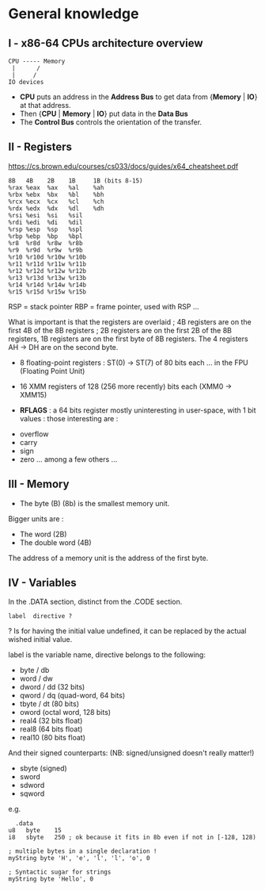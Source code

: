 # General knowledge 

## I - x86-64 CPUs architecture overview

```
CPU ----- Memory
 |      / 
 |     /    
IO devices
```

- **CPU** puts an address in the **Address Bus** to get data from {**Memory** | **IO**} at that address. 
- Then {**CPU** | **Memory** | **IO**} put data in the **Data Bus**
- The **Control Bus** controls the orientation of the transfer.

## II - Registers 

https://cs.brown.edu/courses/cs033/docs/guides/x64_cheatsheet.pdf

```
8B   4B    2B    1B     1B (bits 8-15)
%rax %eax  %ax   %al    %ah
%rbx %ebx  %bx   %bl    %bh
%rcx %ecx  %cx   %cl    %ch
%rdx %edx  %dx   %dl    %dh
%rsi %esi  %si   %sil 
%rdi %edi  %di   %dil 
%rsp %esp  %sp   %spl
%rbp %ebp  %bp   %bpl 
%r8  %r8d  %r8w  %r8b 
%r9  %r9d  %r9w  %r9b 
%r10 %r10d %r10w %r10b 
%r11 %r11d %r11w %r11b 
%r12 %r12d %r12w %r12b 
%r13 %r13d %r13w %r13b 
%r14 %r14d %r14w %r14b 
%r15 %r15d %r15w %r15b
```

RSP = stack pointer 
RBP = frame pointer, used with RSP ...

What is important is that the registers are overlaid ; 4B registers are on the first 
4B of the 8B registers ; 2B registers are on the first 2B of the 8B registers, 1B registers 
are on the first byte of 8B registers. The 4 registers AH -> DH are on the second byte.

+ 8 floating-point registers : ST(0) -> ST(7) of 80 bits each 
... in the FPU (Floating Point Unit)

+ 16 XMM registers of 128 (256 more recently) bits each (XMM0 -> XMM15)

+ **RFLAGS** : a 64 bits register mostly uninteresting in user-space, 
with 1 bit values : those interesting are :

- overflow
- carry 
- sign 
- zero 
... among a few others ... 

## III - Memory

- The byte (B) (8b) is the smallest memory unit. 

Bigger units are : 
- The word (2B) 
- The double word (4B)

The address of a memory unit is the address of the first byte.

## IV - Variables

In the .DATA section, distinct from the .CODE section.

```
label  directive ?
```

? Is for having the initial value undefined, 
it can be replaced by the actual wished initial value. 

label is the variable name, directive belongs to the following:
 
- byte / db
- word / dw
- dword / dd (32 bits)
- qword / dq (quad-word, 64 bits)
- tbyte / dt (80 bits)
- oword (octal word, 128 bits)
- real4 (32 bits float)
- real8 (64 bits float)
- real10 (80 bits float)

And their signed counterparts: (NB: signed/unsigned doesn't really matter!)

- sbyte (signed)
- sword
- sdword
- sqword

e.g. 

```
  .data
u8   byte    15
i8   sbyte   250 ; ok because it fits in 8b even if not in [-128, 128)

; multiple bytes in a single declaration !
myString byte 'H', 'e', 'l', 'l', 'o', 0    

; Syntactic sugar for strings          
myString byte 'Hello', 0
```

